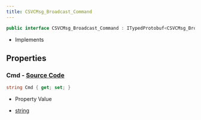 ```yaml
---
title: CSVCMsg_Broadcast_Command
---
```


```csharp
public interface CSVCMsg_Broadcast_Command : ITypedProtobuf<CSVCMsg_Broadcast_Command>, INativeHandle, INetMessage<CSVCMsg_Broadcast_Command>, IDisposable
```

- Implements

## Properties

### **Cmd** - [Source Code](https://github.com/swiftly-solution/swiftlys2/blob/main/managed/src/SwiftlyS2.Generated/Protobufs/Interfaces/CSVCMsg_Broadcast_Command.cs#L18)

```csharp
string Cmd { get; set; }
```

- Property Value

- [string](https://learn.microsoft.com/dotnet/api/system.string)

